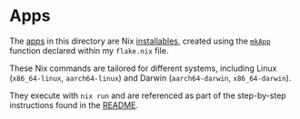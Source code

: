 # Apps
The [apps](https://nixos.org/manual/nix/stable/command-ref/new-cli/nix3-run#apps) in this directory are Nix [installables](https://nix.dev/manual/nix/2.22/command-ref/new-cli/nix?search=#installables), created using the [`mkApp`](https://github.com/dustinlyons/nixos-config/blob/main/flake.nix#L49) function declared within my `flake.nix` file.

These Nix commands are tailored for different systems, including Linux (`x86_64-linux`, `aarch64-linux`) and Darwin (`aarch64-darwin`, `x86_64-darwin`).

They execute with `nix run` and are referenced as part of the step-by-step instructions found in the [README](https://github.com/dustinlyons/nixos-config/blob/main/README.md).